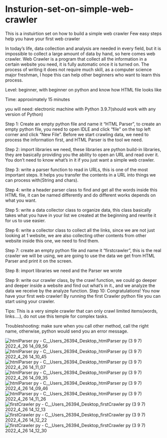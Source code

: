 # Insturion-set-on-simple-web-crawler
This is a instuirtion set on how to build a simple web crawler
Few easy steps help you have your first web crawler

In today’s life, data collection and analysis are needed in every field, but it is impossible to collect a large amount of data by hand, so here comes web crawler. Web Crawler is a program that collect all the information in a certain website you need, it is fully automatic once it is turned on. The process of writing it does not require much skill, as a computer science major freshman, I hope this can help other beginners who want to learn this process.

Level: beginner, with beginner on python and know how HTML file looks like

Time: approximately 15 minutes

you will need: electronic machine with Python 3.9.7(should work with any version of Python)

Step 1: Create an empty python file and name it “HTML Parser”, to create an empty python file, you need to open IDLE and click “file” on the top left corner and click “New File”. Before we start crawling data, we need to process the information first, and HTML Parser is the tool we need.
 

Step 2: import libraries we need, these libraries are python build-in libraries, they are basically providing you the ability to open an URL and read over it. You don’t need to know what’s in it if you just want a simple web crawler.
 

Step 3: write a parser function to read in URLs, this is one of the most important steps. It helps you transfer the contents in a URL into things we can process with(String and chars).
 

Step 4: write a header parser class to find and get all the words inside this HTML file, it can be named differently and do different works depends on what you want.

 

Step 5: write a data collector class to organize data, this class basically takes what you have in your list we created at the beginning and rewrite it for us to use easier.
 

Step 6: write a collector class to collect all the links, since we are not just looking at 1 website, we are also collecting other contents from other website inside this one, we need to find them.
 
Step 7: create an empty python file and name it “firstcrawler”, this is the real crawler we will be using, we are going to use the data we get from HTML Parser and print it on the screen.
 

Step 8: import libraries we need and the Parser we wrote
 

Step 9: write our crawler class, by the crawl function, we could go deeper and deeper inside a website and find out what’s in it., and we analyze the data we receive by the analyze function. 
Step 10: Congratulations! You now have your first web crawler! By running the first Crawler python file you can start using your crawler. 

Tips: This is a very simple crawler that can only crawl limited items(words, links….), do not use this temple for complex tasks.

Troubleshooting: make sure when you call other method, call the right name, otherwise, python would send you an error message.

 
![htmlParser py - C__Users_26394_Desktop_htmlParser py (3 9 7) 2022_4_26 14_09_56](https://user-images.githubusercontent.com/46579637/166173085-722a491e-102e-4436-853b-682060b258ed.png)
![htmlParser py - C__Users_26394_Desktop_htmlParser py (3 9 7) 2022_4_26 14_10_45](https://user-images.githubusercontent.com/46579637/166173086-00cbcbd4-0807-4051-aa7f-689b7087877d.png)
![htmlParser py - C__Users_26394_Desktop_htmlParser py (3 9 7) 2022_4_26 14_11_07](https://user-images.githubusercontent.com/46579637/166173088-0a237574-913c-44d9-8293-758a61034056.png)
![htmlParser py - C__Users_26394_Desktop_htmlParser py (3 9 7) 2022_4_26 14_09_35](https://user-images.githubusercontent.com/46579637/166173090-5278edbf-b0f1-4fec-94d0-3a788076eeaa.png)
![htmlParser py - C__Users_26394_Desktop_htmlParser py (3 9 7) 2022_4_26 14_09_46](https://user-images.githubusercontent.com/46579637/166173091-2f5a47b9-61ff-4a5a-80db-d73c71b7899a.png)
![htmlParser py - C__Users_26394_Desktop_htmlParser py (3 9 7) 2022_4_26 14_11_26](https://user-images.githubusercontent.com/46579637/166173096-c013e828-5006-426b-a8a5-844a86b0f7d1.png)
![_firstCrawler py - C__Users_26394_Desktop_firstCrawler py (3 9 7)_ 2022_4_26 14_12_13](https://user-images.githubusercontent.com/46579637/166173100-665366b1-c56b-4f4e-8173-5f5b45de6c2b.png)
![_firstCrawler py - C__Users_26394_Desktop_firstCrawler py (3 9 7)_ 2022_4_26 14_12_22](https://user-images.githubusercontent.com/46579637/166173101-4aeb4e56-d750-481d-bc3d-c30883d68847.png)
![_firstCrawler py - C__Users_26394_Desktop_firstCrawler py (3 9 7)_ 2022_4_26 14_12_30](https://user-images.githubusercontent.com/46579637/166173102-dc649460-8a57-4a40-91be-0b5add311de3.png)
